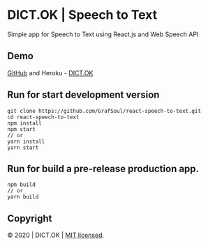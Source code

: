 # DICT.OK | Speech to Text

Simple app for Speech to Text using React.js and Web Speech API

## Demo

[GitHub] and Heroku - [DICT.OK]

## Run for start development version

```
git clone https://github.com/GrafSoul/react-speech-to-text.git
cd react-speech-to-text
npm install
npm start
// or
yarn install
yarn start
```

## Run for build a pre-release production app.

```
npm build
// or
yarn build
```

## Copyright

&#169; 2020 | DICT.OK | [MIT licensed].

[mit licensed]: https://github.com/GrafSoul/react-speech-to-text/blob/master/LICENSE
[github]: https://grafsoul.github.io/react-speech-to-text/
[dict.ok]: https://dictok.herokuapp.com/
